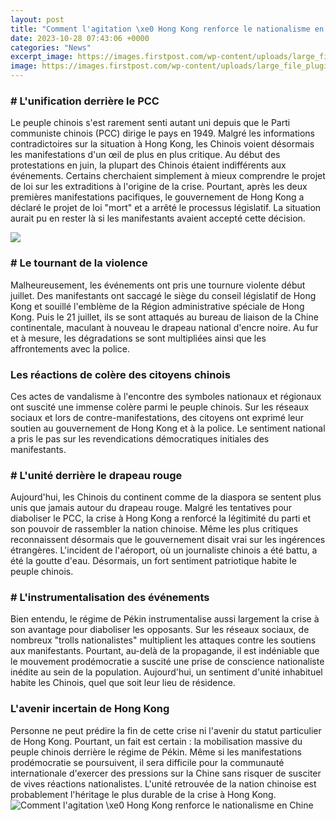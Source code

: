 ```yaml
---
layout: post
title: "Comment l'agitation \xe0 Hong Kong renforce le nationalisme en Chine"
date: 2023-10-28 07:43:06 +0000
categories: "News"
excerpt_image: https://images.firstpost.com/wp-content/uploads/large_file_plugin/2019/08/1565411145_hongkongchina.jpeg
image: https://images.firstpost.com/wp-content/uploads/large_file_plugin/2019/08/1565411145_hongkongchina.jpeg
---
```


### # L'unification derrière le PCC 
Le peuple chinois s'est rarement senti autant uni depuis que le Parti communiste chinois (PCC) dirige le pays en 1949. Malgré les informations contradictoires sur la situation à Hong Kong, les Chinois voient désormais les manifestations d'un œil de plus en plus critique. 
Au début des protestations en juin, la plupart des Chinois étaient indifférents aux événements. Certains cherchaient simplement à mieux comprendre le projet de loi sur les extraditions à l'origine de la crise. Pourtant, après les deux premières manifestations pacifiques, le gouvernement de Hong Kong a déclaré le projet de loi "mort" et a arrêté le processus législatif. La situation aurait pu en rester là si les manifestants avaient accepté cette décision. 

![](https://www.epochtimes.fr/assets/uploads/2019/08/GettyImages-1162274141-700x420.jpg)
### # Le tournant de la violence 
Malheureusement, les événements ont pris une tournure violente début juillet. Des manifestants ont saccagé le siège du conseil législatif de Hong Kong et souillé l'emblème de la Région administrative spéciale de Hong Kong. Puis le 21 juillet, ils se sont attaqués au bureau de liaison de la Chine continentale, maculant à nouveau le drapeau national d'encre noire. Au fur et à mesure, les dégradations se sont multipliées ainsi que les affrontements avec la police. 
### **Les réactions de colère des citoyens chinois**
Ces actes de vandalisme à l'encontre des symboles nationaux et régionaux ont suscité une immense colère parmi le peuple chinois. Sur les réseaux sociaux et lors de contre-manifestations, des citoyens ont exprimé leur soutien au gouvernement de Hong Kong et à la police. Le sentiment national a pris le pas sur les revendications démocratiques initiales des manifestants. 
### # L'unité derrière le drapeau rouge
Aujourd'hui, les Chinois du continent comme de la diaspora se sentent plus unis que jamais autour du drapeau rouge. Malgré les tentatives pour diaboliser le PCC, la crise à Hong Kong a renforcé la légitimité du parti et son pouvoir de rassembler la nation chinoise. Même les plus critiques reconnaissent désormais que le gouvernement disait vrai sur les ingérences étrangères. L'incident de l'aéroport, où un journaliste chinois a été battu, a été la goutte d'eau. Désormais, un fort sentiment patriotique habite le peuple chinois.
### # L'instrumentalisation des événements
Bien entendu, le régime de Pékin instrumentalise aussi largement la crise à son avantage pour diaboliser les opposants. Sur les réseaux sociaux, de nombreux "trolls nationalistes" multiplient les attaques contre les soutiens aux manifestants. Pourtant, au-delà de la propagande, il est indéniable que le mouvement prodémocratie a suscité une prise de conscience nationaliste inédite au sein de la population. Aujourd'hui, un sentiment d'unité inhabituel habite les Chinois, quel que soit leur lieu de résidence.
### **L'avenir incertain de Hong Kong** 
Personne ne peut prédire la fin de cette crise ni l'avenir du statut particulier de Hong Kong. Pourtant, un fait est certain : la mobilisation massive du peuple chinois derrière le régime de Pékin. Même si les manifestations prodémocratie se poursuivent, il sera difficile pour la communauté internationale d'exercer des pressions sur la Chine sans risquer de susciter de vives réactions nationalistes. L'unité retrouvée de la nation chinoise est probablement l'héritage le plus durable de la crise à Hong Kong.
![Comment l'agitation \xe0 Hong Kong renforce le nationalisme en Chine](https://images.firstpost.com/wp-content/uploads/large_file_plugin/2019/08/1565411145_hongkongchina.jpeg)